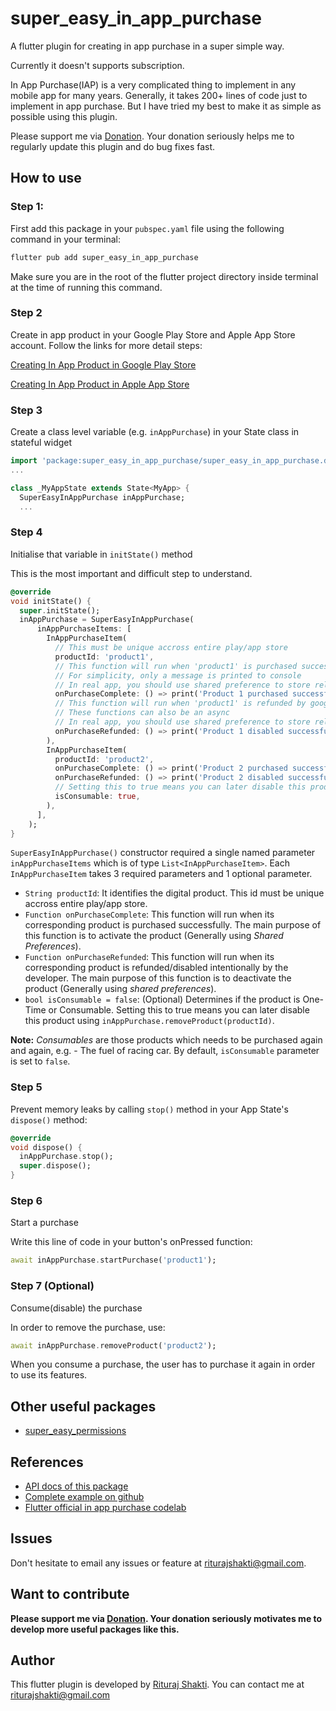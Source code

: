# super_easy_in_app_purchase

A flutter plugin for creating in app purchase in a super simple way.

Currently it doesn't supports subscription.

In App Purchase(IAP) is a very complicated thing to implement in any mobile app for many years. Generally, it takes 200+ lines of code just to implement in app purchase. But I have tried my best to make it as simple as possible using this plugin.

Please support me via [Donation](https://paypal.me/riturajshakti). Your donation seriously helps me to regularly update this plugin and do bug fixes fast.

## How to use

### Step 1:

First add this package in your `pubspec.yaml` file using the following command in your terminal:

```sh
flutter pub add super_easy_in_app_purchase
```

Make sure you are in the root of the flutter project directory inside terminal at the time of running this command.

### Step 2

Create in app product in your Google Play Store and Apple App Store account. Follow the links for more detail steps:

[Creating In App Product in Google Play Store](https://support.google.com/googleplay/android-developer/answer/1153481)

[Creating In App Product in Apple App Store](https://help.apple.com/app-store-connect/#/devae49fb316)

### Step 3

Create a class level variable (e.g. `inAppPurchase`) in your State class in stateful widget

```dart
import 'package:super_easy_in_app_purchase/super_easy_in_app_purchase.dart';
...

class _MyAppState extends State<MyApp> {
  SuperEasyInAppPurchase inAppPurchase;
  ...
```

### Step 4

Initialise that variable in `initState()` method

This is the most important and difficult step to understand.

```dart
@override
void initState() {
  super.initState();
  inAppPurchase = SuperEasyInAppPurchase(
      inAppPurchaseItems: [
        InAppPurchaseItem(
          // This must be unique accross entire play/app store
          productId: 'product1',
          // This function will run when 'product1' is purchased successfully
          // For simplicity, only a message is printed to console
          // In real app, you should use shared preference to store related data
          onPurchaseComplete: () => print('Product 1 purchased successfully !'),
          // This function will run when 'product1' is refunded by google or removed intentionally by you using inAppPurchase.removeProduct('product1')
          // These functions can also be an async
          // In real app, you should use shared preference to store related data
          onPurchaseRefunded: () => print('Product 1 disabled successfully !'),
        ),
        InAppPurchaseItem(
          productId: 'product2',
          onPurchaseComplete: () => print('Product 2 purchased successfully !'),
          onPurchaseRefunded: () => print('Product 2 disabled successfully !'),
          // Setting this to true means you can later disable this product using inAppPurchase.removeProduct('product2')
          isConsumable: true,
        ),
      ],
    );
}
```

`SuperEasyInAppPurchase()` constructor required a single named parameter `inAppPurchaseItems` which is of type `List<InAppPurchaseItem>`. Each `InAppPurchaseItem` takes 3 required parameters and 1 optional parameter.

* `String productId`: It identifies the digital product. This id must be unique accross entire play/app store.
* `Function onPurchaseComplete`: This function will run when its corresponding product is purchased successfully. The main purpose of this function is to activate the product (Generally using _Shared Preferences_).
* `Function onPurchaseRefunded`: This function will run when its corresponding product is refunded/disabled intentionally by the developer. The main purpose of this function is to deactivate the product (Generally using _shared preferences_).
* `bool isConsumable = false`: (Optional) Determines if the product is One-Time or Consumable. Setting this to true means you can later disable this product using `inAppPurchase.removeProduct(productId)`.

**Note:** _Consumables_ are those products which needs to be purchased again and again, e.g. - The fuel of racing car. By default, `isConsumable` parameter is set to `false`.

### Step 5

Prevent memory leaks by calling `stop()` method in your App State's `dispose()` method:

```dart
@override
void dispose() {
  inAppPurchase.stop();
  super.dispose();
}
```

### Step 6

Start a purchase

Write this line of code in your button's onPressed function:

```dart
await inAppPurchase.startPurchase('product1');
```

### Step 7 (Optional)

Consume(disable) the purchase

In order to remove the purchase, use:

```dart
await inAppPurchase.removeProduct('product2');
```

When you consume a purchase, the user has to purchase it again in order to use its features.

## Other useful packages

- [super_easy_permissions](https://pub.dev/packages/super_easy_permissions)

## References

- [API docs of this package](https://pub.dev/documentation/super_easy_in_app_purchase/latest/super_easy_in_app_purchase/SuperEasyInAppPurchase-class.html)
- [Complete example on github](https://github.com/riturajshakti/SuperEasyInAppPurchase/tree/main/example)
- [Flutter official in app purchase codelab](https://codelabs.developers.google.com/codelabs/flutter-in-app-purchases)

## Issues

Don't hesitate to email any issues or feature at <riturajshakti@gmail.com>.

## Want to contribute

**Please support me via [Donation](https://paypal.me/riturajshakti).
Your donation seriously motivates me to develop more useful packages like this.**

## Author

This flutter plugin is developed by [Rituraj Shakti](https://www.freelancer.com/u/riturajshakti). You can contact me at <riturajshakti@gmail.com>
